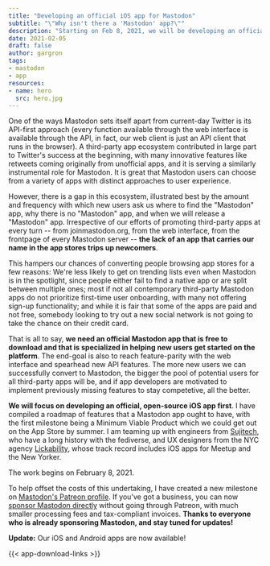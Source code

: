 ```yaml
---
title: "Developing an official iOS app for Mastodon"
subtitle: "\"Why isn't there a 'Mastodon' app?\""
description: "Starting on Feb 8, 2021, we will be developing an official iOS app for Mastodon together with Sujitech and Lickability, which will be free to download and focused on helping new users get started"
date: 2021-02-05
draft: false
author: gargron
tags:
- mastodon
- app
resources:
- name: hero
  src: hero.jpg
---
```


One of the ways Mastodon sets itself apart from current-day Twitter is its API-first approach (every function available through the web interface is available through the API, in fact, our web client is just an API client that runs in the browser). A third-party app ecosystem contributed in large part to Twitter's success at the beginning, with many innovative features like retweets coming originally from unofficial apps, and it is serving a similarly instrumental role for Mastodon. It is great that Mastodon users can choose from a variety of apps with distinct approaches to user experience.

However, there is a gap in this ecosystem, illustrated best by the amount and frequency with which new users ask us where to find the "Mastodon" app, why there is no "Mastodon" app, and when we will release a "Mastodon" app. Irrespective of our efforts of promoting third-party apps at every turn -- from joinmastodon.org, from the web interface, from the frontpage of every Mastodon server -- **the lack of an app that carries our name in the app stores trips up newcomers**.

This hampers our chances of converting people browsing app stores for a few reasons: We're less likely to get on trending lists even when Mastodon is in the spotlight, since people either fail to find a native app or are split between multiple ones; most if not all contemporary third-party Mastodon apps do not prioritize first-time user onboarding, with many not offering sign-up functionality; and while it is fair that some of the apps are paid and not free, somebody looking to try out a new social network is not going to take the chance on their credit card.

That is all to say, **we need an official Mastodon app that is free to download and that is specialized in helping new users get started on the platform**. The end-goal is also to reach feature-parity with the web interface and spearhead new API features. The more new users we can successfully convert to Mastodon, the bigger the pool of potential users for all third-party apps will be, and if app developers are motivated to implement previously missing features to stay competetive, all the better.

**We will focus on developing an official, open-source iOS app first**. I have compiled a roadmap of features that a Mastodon app ought to have, with the first milestone being a Minimum Viable Product which we could get out on the App Store by summer. I am teaming up with engineers from [Sujitech](https://sujitech.com/), who have a long history with the fediverse, and UX designers from the NYC agency [Lickability](https://lickability.com/), whose track record includes iOS apps for Meetup and the New Yorker.

The work begins on February 8, 2021.

To help offset the costs of this undertaking, I have created a new milestone on [Mastodon's Patreon profile](https://patreon.com/mastodon). If you've got a business, you can now [sponsor Mastodon directly](https://sponsor.joinmastodon.org) without going through Patreon, with much smaller processing fees and tax-compliant invoices. **Thanks to everyone who is already sponsoring Mastodon, and stay tuned for updates!**

**Update:** Our iOS and Android apps are now available!

{{< app-download-links >}}
